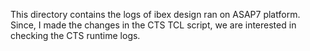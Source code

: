 This directory contains the logs of ibex design ran on ASAP7 platform.
Since, I made the changes in the CTS TCL script, we are interested in checking the CTS runtime logs.
